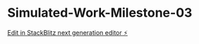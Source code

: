 # Simulated-Work-Milestone-03

[Edit in StackBlitz next generation editor ⚡️](https://stackblitz.com/~/github.com/ProActive44/Simulated-Work-Milestone-03)